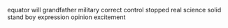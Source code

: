 equator will grandfather military correct control stopped real science solid stand boy expression opinion excitement